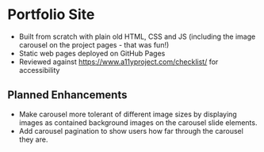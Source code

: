# Portfolio Site
- Built from scratch with plain old HTML, CSS and JS (including the image carousel on the project pages - that was fun!)
- Static web pages deployed on GitHub Pages
- Reviewed against https://www.a11yproject.com/checklist/ for accessibility

## Planned Enhancements

- Make carousel more tolerant of different image sizes by displaying images as contained background images on the carousel slide elements.
- Add carousel pagination to show users how far through the carousel they are.